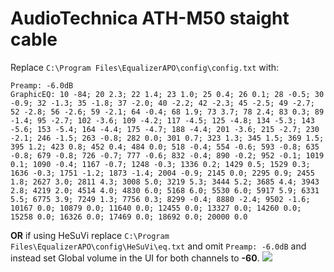 # AudioTechnica ATH-M50 staight cable
Replace `C:\Program Files\EqualizerAPO\config\config.txt` with:
```
Preamp: -6.0dB
GraphicEQ: 10 -84; 20 2.3; 22 1.4; 23 1.0; 25 0.4; 26 0.1; 28 -0.5; 30 -0.9; 32 -1.3; 35 -1.8; 37 -2.0; 40 -2.2; 42 -2.3; 45 -2.5; 49 -2.7; 52 -2.8; 56 -2.6; 59 -2.1; 64 -0.4; 68 1.9; 73 3.7; 78 2.4; 83 0.3; 89 -1.4; 95 -2.7; 102 -3.6; 109 -4.2; 117 -4.5; 125 -4.8; 134 -5.3; 143 -5.6; 153 -5.4; 164 -4.4; 175 -4.7; 188 -4.4; 201 -3.6; 215 -2.7; 230 -2.1; 246 -1.5; 263 -0.8; 282 0.0; 301 0.7; 323 1.3; 345 1.5; 369 1.5; 395 1.2; 423 0.8; 452 0.4; 484 0.0; 518 -0.4; 554 -0.6; 593 -0.8; 635 -0.8; 679 -0.8; 726 -0.7; 777 -0.6; 832 -0.4; 890 -0.2; 952 -0.1; 1019 0.1; 1090 -0.4; 1167 -0.7; 1248 -0.3; 1336 0.2; 1429 0.5; 1529 0.3; 1636 -0.3; 1751 -1.2; 1873 -1.4; 2004 -0.9; 2145 0.0; 2295 0.9; 2455 1.8; 2627 3.0; 2811 4.3; 3008 5.0; 3219 5.3; 3444 5.2; 3685 4.4; 3943 2.8; 4219 2.0; 4514 4.0; 4830 6.0; 5168 6.0; 5530 6.0; 5917 5.9; 6331 5.5; 6775 3.9; 7249 1.3; 7756 0.3; 8299 -0.4; 8880 -2.4; 9502 -1.6; 10167 0.0; 10879 0.0; 11640 0.0; 12455 0.0; 13327 0.0; 14260 0.0; 15258 0.0; 16326 0.0; 17469 0.0; 18692 0.0; 20000 0.0
```
**OR** if using HeSuVi replace `C:\Program Files\EqualizerAPO\config\HeSuVi\eq.txt` and omit `Preamp: -6.0dB` and instead set Global volume in the UI for both channels to **-60**.
![](https://raw.githubusercontent.com/jaakkopasanen/AutoEq/master/results/Headphone.com/headphoncecom/onear/AudioTechnica%20ATH-M50%20staight%20cable/AudioTechnica%20ATH-M50%20staight%20cable.png)
